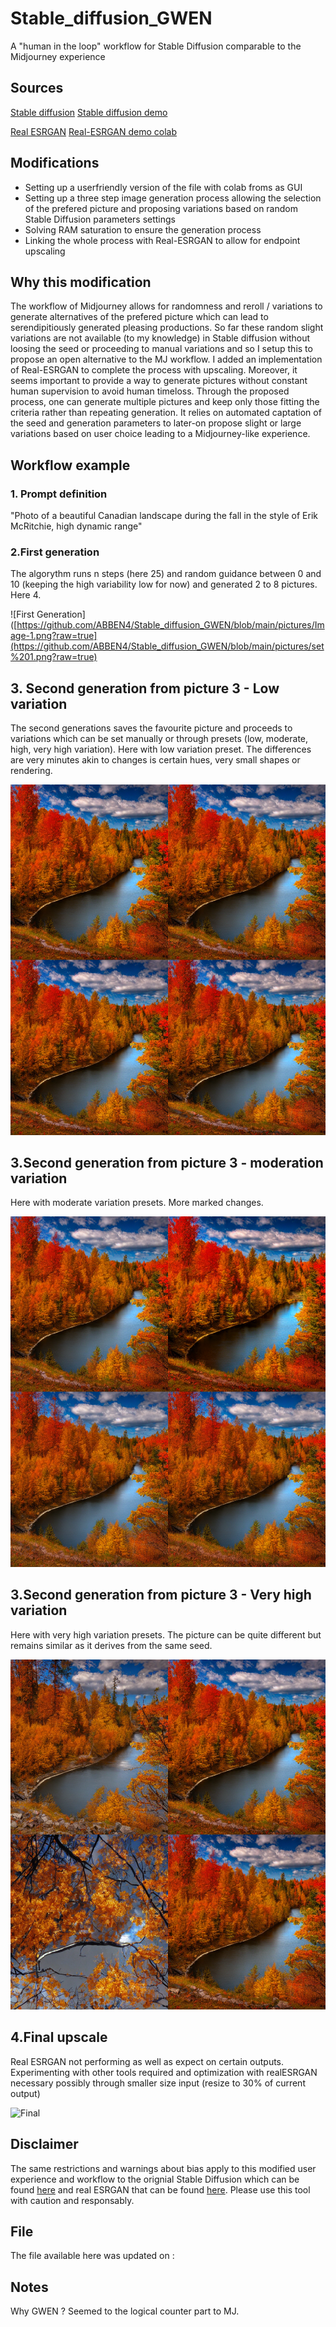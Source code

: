 # Stable_diffusion_GWEN
A "human in the loop" workflow for Stable Diffusion comparable to the Midjourney experience


## Sources
[Stable diffusion](https://huggingface.co/CompVis/stable-diffusion-v1-4)
[Stable diffusion demo](https://colab.research.google.com/github/huggingface/notebooks/blob/main/diffusers/stable_diffusion.ipynb)

[Real ESRGAN](https://github.com/xinntao/Real-ESRGAN)
[Real-ESRGAN demo colab](https://colab.research.google.com/drive/1k2Zod6kSHEvraybHl50Lys0LerhyTMCo?usp=sharing)

## Modifications

- Setting up a userfriendly version of the file with colab froms as GUI
- Setting up a three step image generation process allowing the selection of the prefered picture and proposing variations based on random Stable Diffusion parameters settings
- Solving RAM saturation to ensure the generation process
- Linking the whole process with Real-ESRGAN to allow for endpoint upscaling


## Why this modification

The workflow of Midjourney allows for randomness and reroll / variations to generate alternatives of the prefered picture which can lead to serendipitiously generated pleasing productions.  So far these random slight variations are not available (to my knowledge) in Stable diffusion without loosing the seed or proceeding to manual variations and so I setup this to propose an open alternative to the MJ workflow. I added an implementation of Real-ESRGAN to complete the process with upscaling. Moreover, it seems important to provide a way to generate pictures without constant human supervision to avoid human timeloss. Through the proposed process, one can generate multiple pictures and keep only those fitting the criteria rather than repeating generation. It relies on automated captation of the seed and generation parameters to later-on propose slight or large variations based on user choice leading to a Midjourney-like experience.

## Workflow example 

### 1. Prompt definition
   "Photo of a beautiful Canadian landscape during the fall in the style of Erik McRitchie, high dynamic range"

### 2.First generation

The algorythm runs n steps (here 25) and random guidance between 0 and 10 (keeping the high variability low for now) and generated 2 to 8 pictures. Here 4. 

![First Generation]([https://github.com/ABBEN4/Stable_diffusion_GWEN/blob/main/pictures/Image-1.png?raw=true](https://github.com/ABBEN4/Stable_diffusion_GWEN/blob/main/pictures/set%201.png?raw=true)

## 3. Second generation from picture 3 - Low variation

The second generations saves the favourite picture and proceeds to variations which can be set manually or through presets (low, moderate, high, very high variation). Here with low variation preset. The differences are very minutes akin to changes is certain hues, very small shapes or rendering.

![Second Generation](https://github.com/ABBEN4/Stable_diffusion_GWEN/blob/main/pictures/lowvariation.png?raw=true)

## 3.Second generation from picture 3 - moderation variation

Here with moderate variation presets. More marked changes.

![Second Generation bis](https://github.com/ABBEN4/Stable_diffusion_GWEN/blob/main/pictures/moderateVariations.png?raw=true)


## 3.Second generation from picture 3 - Very high variation

Here with very high variation presets. The picture can be quite different but remains similar as it derives from the same seed.

![Second Generation bis](https://github.com/ABBEN4/Stable_diffusion_GWEN/blob/main/pictures/veryHigh.png?raw=true)


## 4.Final upscale

Real ESRGAN not performing as well as expect on certain outputs. Experimenting with other tools required and optimization with realESRGAN necessary possibly through smaller size input (resize to 30% of current output)

![Final](https://github.com/ABBEN4/Stable_diffusion_GWEN/blob/main/pictures/Scales.png?raw=true)

## Disclaimer
The same restrictions and warnings about bias apply to this modified user experience and workflow to the orignial Stable Diffusion which can be found [here](https://huggingface.co/CompVis/stable-diffusion-v1-4>) and real ESRGAN that can be found [here](https://github.com/xinntao/Real-ESRGAN). Please use this tool with caution and responsably. 

## File

The file available here was updated on : 

## Notes

Why GWEN ? Seemed to the logical counter part to MJ. 

